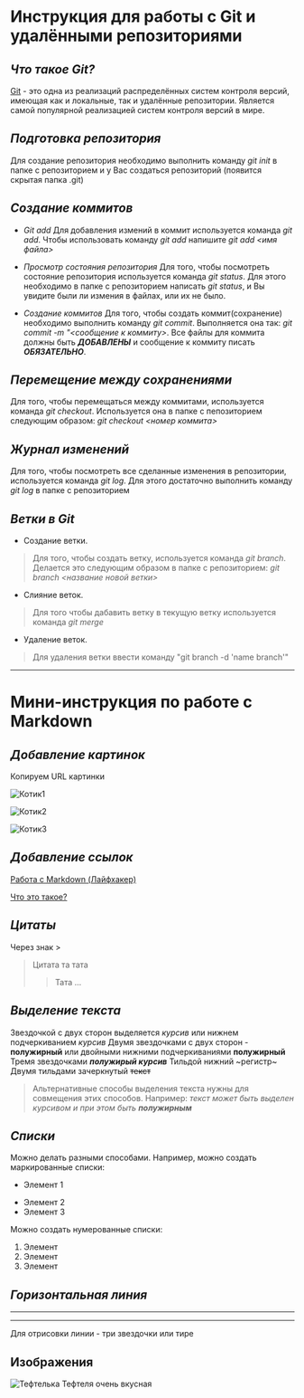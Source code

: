 # **Инструкция для работы с Git и удалёнными репозиториями**

## *Что такое Git?*
[Git](https://ru.wikipedia.org/wiki/Git) - это одна из реализаций распределённых систем контроля версий, имеющая как и локальные, так и удалённые репозитории. Является самой популярной реализацией систем контроля версий в мире.
## *Подготовка репозитория*
Для создание репозитория необходимо выполнить команду *git init*  в папке с репозиторием и у Вас создаться репозиторий (появится скрытая папка .git)

## *Создание коммитов*

- *Git add*
Для добавления измений в коммит используется команда *git add*. Чтобы использовать команду *git add* напишите *git add <имя файла>*

- *Просмотр состояния репозитория*
Для того, чтобы посмотреть состояние репозитория используется команда *git status*. Для этого необходимо в папке с репозиторием написать *git status*, и Вы увидите были ли измения в файлах, или их не было.

- *Создание коммитов*
Для того, чтобы создать коммит(сохранение) необходимо выполнить команду *git commit*. Выполняется она так: *git commit -m "<сообщение к коммиту>*. Все файлы для коммита должны быть ***ДОБАВЛЕНЫ*** и сообщение к коммиту писать ***ОБЯЗАТЕЛЬНО***.

## *Перемещение между сохранениями*
Для того, чтобы перемещаться между коммитами, используется команда *git checkout*. Используется она в папке с пепозиторием следующим образом: *git checkout <номер коммита>*

## *Журнал изменений*
Для того, чтобы посмотреть все сделанные изменения в репозитории, используется команда *git log*. Для этого достаточно выполнить команду *git log* в папке с репозиторием

## *Ветки в Git*

- Создание ветки. 
>Для того, чтобы создать ветку, используется команда *git branch*. Делается это следующим образом в папке с репозиторием: *git branch <название новой ветки>*

 - Слияние веток. 
 >Для того чтобы дабавить ветку в текущую ветку используется команда *git merge <name branch>*

- Удаление веток. 
>Для удаления ветки ввести команду "git branch -d 'name branch'"

***

# **Мини-инструкция по работе с Markdown**
## *Добавление картинок*

Копируем URL картинки

![Котик1](https://encrypted-tbn0.gstatic.com/images?q=tbn:ANd9GcS__GTXeq74Rk2iDHQxyCLt5TtoaeX68a8gzQ&usqp=CAU)

![Котик2](https://encrypted-tbn0.gstatic.com/images?q=tbn:ANd9GcQXt5Lth9abukwX8tB7ObNU0NcI52-eBvrIqg8E70hgTYx0m-UMQv_ixPcuYkIVlakgjM4&usqp=CAU)

![Котик3](https://krasivosti.pro/uploads/posts/2022-06/1655441133_22-krasivosti-pro-p-koshka-v-berete-krasivo-foto-23.jpg)

## *Добавление ссылок*

[Работа с Markdown (Лайфхакер)](https://lifehacker.ru/chto-takoe-markdown/)

[Что это такое?](https://ru.wikipedia.org/wiki/Markdown)

## *Цитаты*
Через знак >
>Цитата та тата
>>Тата
...

## *Выделение текста*
Звездочкой с двух сторон выделяется *курсив*
или нижнем подчеркиванием _курсив_
Двумя звездочками с двух сторон - **полужирный** или двойными нижними подчеркиваниями __полужирный__
Тремя звездочками ***полужирый курсив***
Тильдой нижний ~регистр~ 
Двумя тильдами зачеркнутый ~~текст~~
>Альтернативные способы выделения текста нужны для совмещения этих способов. Например: _текст может быть выделен курсивом и при этом быть **полужирным**_
## *Списки*
Можно делать разными способами.
Например, можно создать маркированные списки:
* Элемент 1
- Элемент 2
- Элемент 3

Можно создать нумерованные списки: 
1. Элемент 
2. Элемент 
3. Элемент 

## *Горизонтальная линия*
--- 
***
Для отрисовки линии - три звездочки или тире

## Изображения

![Тефтелька](Тефтеля.jpg)
Тефтеля очень вкусная
